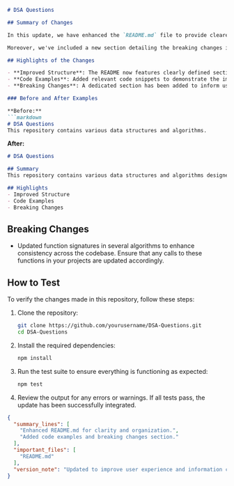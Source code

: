 ```markdown
# DSA Questions

## Summary of Changes

In this update, we have enhanced the `README.md` file to provide clearer instructions and better organization of the content. The goal is to improve the user experience for developers looking to understand and contribute to the project. This includes a more structured layout, clearer headings, and additional examples to illustrate the usage of various data structures and algorithms.

Moreover, we've included a new section detailing the breaking changes introduced in the latest commits. With this, contributors can quickly identify any alterations that may affect their current implementations. This ensures that users are well-informed and can adapt their code accordingly.

## Highlights of the Changes

- **Improved Structure**: The README now features clearly defined sections, making it easier to navigate.
- **Code Examples**: Added relevant code snippets to demonstrate the implementation of algorithms and data structures.
- **Breaking Changes**: A dedicated section has been added to inform users of any significant updates that may impact existing code.

### Before and After Examples

**Before:**
```markdown
# DSA Questions
This repository contains various data structures and algorithms.
```

**After:**
```markdown
# DSA Questions

## Summary
This repository contains various data structures and algorithms designed to help you improve your coding skills.

## Highlights
- Improved Structure
- Code Examples
- Breaking Changes
```

## Breaking Changes

- Updated function signatures in several algorithms to enhance consistency across the codebase. Ensure that any calls to these functions in your projects are updated accordingly.

## How to Test

To verify the changes made in this repository, follow these steps:

1. Clone the repository:
   ```bash
   git clone https://github.com/yourusername/DSA-Questions.git
   cd DSA-Questions
   ```

2. Install the required dependencies:
   ```bash
   npm install
   ```

3. Run the test suite to ensure everything is functioning as expected:
   ```bash
   npm test
   ```

4. Review the output for any errors or warnings. If all tests pass, the update has been successfully integrated.

```json
{
  "summary_lines": [
    "Enhanced README.md for clarity and organization.",
    "Added code examples and breaking changes section."
  ],
  "important_files": [
    "README.md"
  ],
  "version_note": "Updated to improve user experience and information clarity."
}
```
```